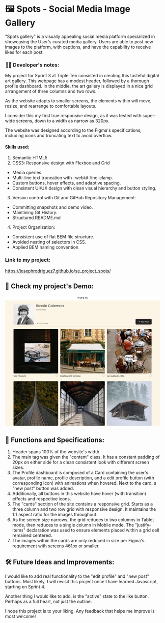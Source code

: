# 🖼️ Spots - Social Media Image Gallery

"Spots gallery" is a visually appealing social media platform specialized in showcasing the User's curated media gallery. Users are able to post new images to the platform, with captions, and have the capability to receive likes for each post.

### 👨‍🎨 Developer's notes:

My project for Sprint 3 at Triple Ten consisted in creating this tasteful digital art gallery. This webpage has a modest header, followed by a thorough profile dashboard. In the middle, the art gallery is displayed in a nice grid arrangement of three columns and two rows.

As the website adapts to smaller screens, the elements within will move, resize, and rearrange to comfortable layouts.

I consider this my first true responsive design, as it was tested with super-wide screens, down to a width as narrow as 320px.

The website was designed according to the Figma's specifications, including icons and truncating text to avoid overflow.

#### Skills used:

1. Semantic HTML5
2. CSS3: Responsive design with Flexbox and Grid

- Media queries.
- Multi-line text truncation with -webkit-line-clamp.
- Custom buttons, hover effects, and adaptive spacing.
- Consistent UI/UX design with clean visual hierarchy and button styling.

3. Version control with Git and GitHub Repository Management:

- Committing snapshots and demo video.
- Maintining Git History.
- Structured README.md

4. Project Organization:

- Consistent use of flat BEM file structure.
- Avoided nesting of selectors in CSS.
- Applied BEM naming convention.

### Link to my project:

https://josephrodriguez7.github.io/se_project_spots/

## 📸 Check my project's Demo:

[![Watch the demo](demo/demo-screenshot.jpg)](demo/demo-video.mp4)

## 🚀 Functions and Specifications:

1. Header spans 100% of the website's width.
2. The main tag was given the "content" class. It has a constant padding of 20px on either side for a clean consistent look with different screen sizes.
3. The Profile dashboard is composed of a Card containing the user's avatar, profile name, profile description, and a edit profile button (with corresponding icon) with animations when hovered. Next to the card, a "new post" button was added.
4. Additionally, all buttons in this website have hover (with transition) effects and respective icons.
5. The "cards" section of the site contains a responsive grid. Starts as a three column and two row grid with responsive design. It maintains the 1:1 aspect ratio for the images throughout.
6. As the screen size narrows, the grid reduces to two columns in Tablet mode, then reduces to a single column in Mobile mode. The "justify-items" declaration was used to ensure elements placed within a grid cell remained centered.
7. The images within the cards are only reduced in size per Figma's requirement with screens 461px or smaller.

## 🛠️ Future Ideas and Improvements:

I would like to add real functionality to the "edit profile" and "new post" buttons. Most likely, I will revisit this project once I have learned Javascript, starting on Sprint 4.

Another thing I would like to add, is the "active" state to the like button. Perhaps as a full heart, not just the outline.

I hope this project is to your liking. Any feedback that helps me improve is most welcome!

